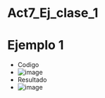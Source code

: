 # Act7_Ej_clase_1
# Ejemplo 1
- Codigo
- ![image](https://github.com/user-attachments/assets/f7c6bfa4-b992-484d-826e-983baf5e8cff)
- Resultado
- ![image](https://github.com/user-attachments/assets/895c87df-2d32-4962-8a1d-7ea4affef7c7)
